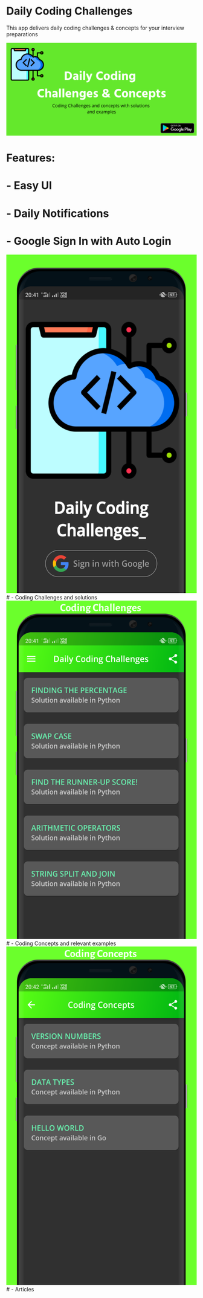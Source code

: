 # Daily Coding Challenges

This app delivers daily coding challenges & concepts for your interview preparations

<img src="assets/images/feature graphic.png" alt="Feature Graphic"/>

# Features:
# - Easy UI
# - Daily Notifications
# - Google Sign In with Auto Login
<img src="assets/images/2-5.8 inch - Galaxy S8-screen__1.png" alt="Google Sign In"/>
# - Coding Challenges and solutions
<img src="assets/images/3-5.8 inch - Galaxy S8-screen__2.png" alt="Coding Challenges"/>
# - Coding Concepts and relevant examples
<img src="assets/images/4-5.8 inch - Galaxy S8-screen__3.png" alt="Coding Challenges"/>
# - Articles
